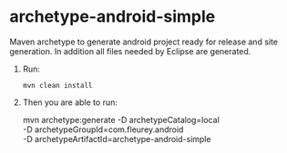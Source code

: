 archetype-android-simple
========================

Maven archetype to generate android project ready for release and site generation.
In addition all files needed by Eclipse are generated.

1. Run:

    `mvn clean install`

2. Then you are able to run:

      mvn archetype:generate -D archetypeCatalog=local \
			     -D archetypeGroupId=com.fleurey.android \
			     -D archetypeArtifactId=archetype-android-simple
